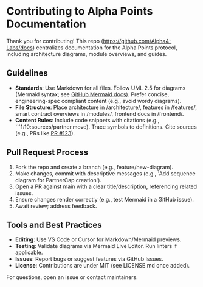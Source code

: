 # Contributing to Alpha Points Documentation

Thank you for contributing! This repo (https://github.com/Alpha4-Labs/docs) centralizes documentation for the Alpha Points protocol, including architecture diagrams, module overviews, and guides.

## Guidelines
- **Standards**: Use Markdown for all files. Follow UML 2.5 for diagrams (Mermaid syntax; see [GitHub Mermaid docs](https://docs.github.com/get-started/writing-on-github/working-with-advanced-formatting/creating-diagrams#creating-mermaid-diagrams)). Prefer concise, engineering-spec compliant content (e.g., avoid wordy diagrams).
- **File Structure**: Place architecture in /architecture/, features in /features/, smart contract overviews in /modules/, frontend docs in /frontend/.
- **Content Rules**: Include code snippets with citations (e.g., ```1:10:sources/partner.move). Trace symbols to definitions. Cite sources (e.g., PRs like [PR #123](https://github.com/Alpha4-Labs/alpha-points/pull/123)).

## Pull Request Process
1. Fork the repo and create a branch (e.g., feature/new-diagram).
2. Make changes, commit with descriptive messages (e.g., 'Add sequence diagram for PartnerCap creation').
3. Open a PR against main with a clear title/description, referencing related issues.
4. Ensure changes render correctly (e.g., test Mermaid in a GitHub issue).
5. Await review; address feedback.

## Tools and Best Practices
- **Editing**: Use VS Code or Cursor for Markdown/Mermaid previews.
- **Testing**: Validate diagrams via Mermaid Live Editor. Run linters if applicable.
- **Issues**: Report bugs or suggest features via GitHub Issues.
- **License**: Contributions are under MIT (see LICENSE.md once added).

For questions, open an issue or contact maintainers. 